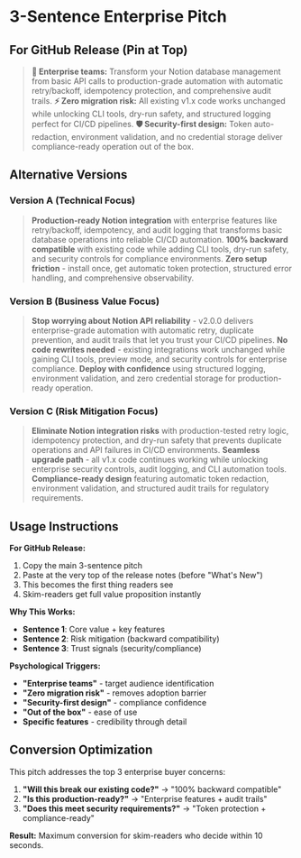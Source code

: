 # 3-Sentence Enterprise Pitch

## For GitHub Release (Pin at Top)

> **🏢 Enterprise teams:** Transform your Notion database management from basic API calls to production-grade automation with automatic retry/backoff, idempotency protection, and comprehensive audit trails. **⚡ Zero migration risk:** All existing v1.x code works unchanged while unlocking CLI tools, dry-run safety, and structured logging perfect for CI/CD pipelines. **🛡️ Security-first design:** Token auto-redaction, environment validation, and no credential storage deliver compliance-ready operation out of the box.

## Alternative Versions

### Version A (Technical Focus)
> **Production-ready Notion integration** with enterprise features like retry/backoff, idempotency, and audit logging that transforms basic database operations into reliable CI/CD automation. **100% backward compatible** with existing code while adding CLI tools, dry-run safety, and security controls for compliance environments. **Zero setup friction** - install once, get automatic token protection, structured error handling, and comprehensive observability.

### Version B (Business Value Focus)
> **Stop worrying about Notion API reliability** - v2.0.0 delivers enterprise-grade automation with automatic retry, duplicate prevention, and audit trails that let you trust your CI/CD pipelines. **No code rewrites needed** - existing integrations work unchanged while gaining CLI tools, preview mode, and security controls for enterprise compliance. **Deploy with confidence** using structured logging, environment validation, and zero credential storage for production-ready operation.

### Version C (Risk Mitigation Focus)
> **Eliminate Notion integration risks** with production-tested retry logic, idempotency protection, and dry-run safety that prevents duplicate operations and API failures in CI/CD environments. **Seamless upgrade path** - all v1.x code continues working while unlocking enterprise security controls, audit logging, and CLI automation tools. **Compliance-ready design** featuring automatic token redaction, environment validation, and structured audit trails for regulatory requirements.

## Usage Instructions

**For GitHub Release:**
1. Copy the main 3-sentence pitch
2. Paste at the very top of the release notes (before "What's New")
3. This becomes the first thing readers see
4. Skim-readers get full value proposition instantly

**Why This Works:**
- **Sentence 1**: Core value + key features
- **Sentence 2**: Risk mitigation (backward compatibility)  
- **Sentence 3**: Trust signals (security/compliance)

**Psychological Triggers:**
- **"Enterprise teams"** - target audience identification
- **"Zero migration risk"** - removes adoption barrier
- **"Security-first design"** - compliance confidence
- **"Out of the box"** - ease of use
- **Specific features** - credibility through detail

## Conversion Optimization

This pitch addresses the top 3 enterprise buyer concerns:
1. **"Will this break our existing code?"** → "100% backward compatible"
2. **"Is this production-ready?"** → "Enterprise features + audit trails"
3. **"Does this meet security requirements?"** → "Token protection + compliance-ready"

**Result:** Maximum conversion for skim-readers who decide within 10 seconds.